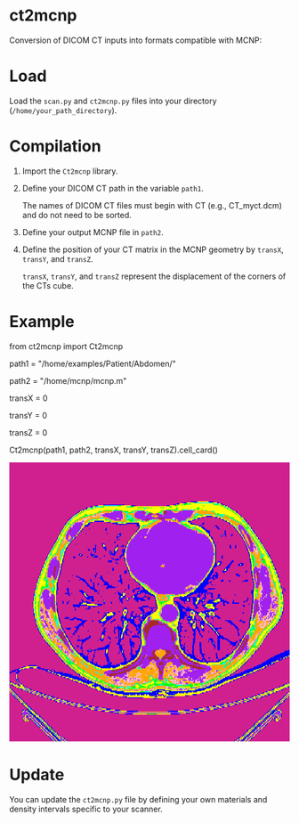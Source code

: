 # ct2mcnp
Conversion of DICOM CT inputs into formats compatible with MCNP:

# Load 
Load the `scan.py` and `ct2mcnp.py` files into your directory (`/home/your_path_directory`).

# Compilation

1) Import the `Ct2mcnp` library.
2) Define your DICOM CT path in the variable `path1`.
   
   The names of DICOM CT files must begin with CT (e.g., CT_myct.dcm) and do not need to be sorted.
4) Define your output MCNP file in `path2`.
5) Define the position of your CT matrix in the MCNP geometry by `transX`, `transY`, and `transZ`.

   `transX`, `transY`, and `transZ` represent the displacement of the corners of the CTs cube.

# Example
from ct2mcnp import Ct2mcnp

path1 = "/home/examples/Patient/Abdomen/"

path2 = "/home/mcnp/mcnp.m"

transX = 0

transY = 0

transZ = 0

Ct2mcnp(path1, path2, transX, transY, transZ).cell_card()

![Ct2mcnp](Abdomen_mcnp.png)

# Update
You can update the `ct2mcnp.py` file by defining your own materials and density intervals specific to your scanner.


